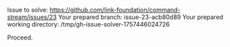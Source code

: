 Issue to solve: https://github.com/link-foundation/command-stream/issues/23
Your prepared branch: issue-23-acb80d89
Your prepared working directory: /tmp/gh-issue-solver-1757446024726

Proceed.